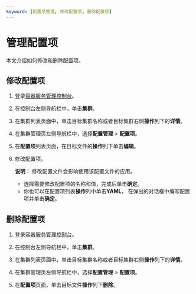 ```yaml
---
keyword: [配置项管理, 修改配置项, 删除配置项]
---
```


# 管理配置项

本文介绍如何修改和删除配置项。

## 修改配置项

1.  登录[容器服务管理控制台](https://cs.console.aliyun.com)。

2.  在控制台左侧导航栏中，单击**集群**。

3.  在集群列表页面中，单击目标集群名称或者目标集群右侧**操作**列下的**详情**。

4.  在集群管理页左侧导航栏中，选择**配置管理** \> **配置项**。

5.  在**配置项**列表页面，在目标文件的**操作**列下单击**编辑**。

6.  修改配置项。

    **说明：** 修改配置文件会影响使用该配置文件的应用。

    -   选择需要修改配置项的名称和值，完成后单击**确定**。
    -   你也可以在配置项列表**操作**列中单击**YAML**， 在弹出的对话框中编写配置项并单击**确定**。

## 删除配置项

1.  登录[容器服务管理控制台](https://cs.console.aliyun.com)。

2.  在控制台左侧导航栏中，单击**集群**。

3.  在集群列表页面中，单击目标集群名称或者目标集群右侧**操作**列下的**详情**。

4.  在集群管理页左侧导航栏中，选择**配置管理** \> **配置项**。

5.  在**配置项**页面，单击目标文件**操作**列下**删除**。



